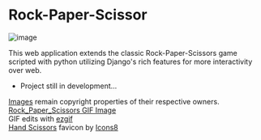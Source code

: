 # Rock-Paper-Scissor
![image](https://drive.google.com/uc?export=view&id=1V3aDKUWro7um8abQYF7su_IEYHop0cTt)

This web application extends the classic Rock-Paper-Scissors game scripted with python utilizing Django's rich features for more interactivity over web.

- Project still in development...

[Images](rps_app\static\images) remain copyright properties of their respective owners.  
[Rock_Paper_Scissors GIF Image](https://media.giphy.com/media/elJQRdWlFb8gPN1T9K/giphy.gif)  
GIF edits with [ezgif](https://ezgif.com/)  
<a target="_blank" href="https://icons8.com/icon/41456/hand-scissors">Hand Scissors</a> favicon by <a target="_blank" href="https://icons8.com">Icons8</a>